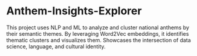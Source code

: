 # Anthem-Insights-Explorer
This project uses NLP and ML to analyze and cluster national anthems by their semantic themes. By leveraging Word2Vec embeddings, it identifies thematic clusters and visualizes them. Showcases the intersection of data science, language, and cultural identity.
